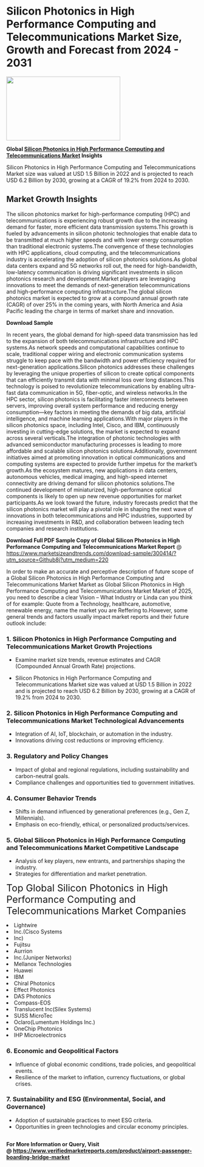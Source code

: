 <H1>Silicon Photonics in High Performance Computing and Telecommunications Market Size, Growth and Forecast from 2024 - 2031</H1><img class="aligncenter size-medium wp-image-584254" src="https://thirdeyenews.in/wp-content/uploads/2024/09/Global-Market-Research-300x168.jpeg" alt="" width="300" height="168" /><p><strong>Global&nbsp;<a href="https://www.marketsizeandtrends.com/download-sample/300414/?utm_source=Github8j?utm_medium=220">Silicon Photonics in High Performance Computing and Telecommunications Market</a> Insights</strong></p><p>Silicon Photonics in High Performance Computing and Telecommunications Market size was valued at USD 1.5 Billion in 2022 and is projected to reach USD 6.2 Billion by 2030, growing at a CAGR of 19.2% from 2024 to 2030.</p><p><h2>Market Growth Insights</h2> <p>The silicon photonics market for high-performance computing (HPC) and telecommunications is experiencing robust growth due to the increasing demand for faster, more efficient data transmission systems.This growth is fueled by advancements in silicon photonic technologies that enable data to be transmitted at much higher speeds and with lower energy consumption than traditional electronic systems.The convergence of these technologies with HPC applications, cloud computing, and the telecommunications industry is accelerating the adoption of silicon photonics solutions.As global data centers expand and 5G networks roll out, the need for high-bandwidth, low-latency communication is driving significant investments in silicon photonics research and development.Market players are leveraging innovations to meet the demands of next-generation telecommunications and high-performance computing infrastructure.The global silicon photonics market is expected to grow at a compound annual growth rate (CAGR) of over 25% in the coming years, with North America and Asia Pacific leading the charge in terms of market share and innovation.</p> <p><strong>Download Sample</strong></p> <p>In recent years, the global demand for high-speed data transmission has led to the expansion of both telecommunications infrastructure and HPC systems.As network speeds and computational capabilities continue to scale, traditional copper wiring and electronic communication systems struggle to keep pace with the bandwidth and power efficiency required for next-generation applications.Silicon photonics addresses these challenges by leveraging the unique properties of silicon to create optical components that can efficiently transmit data with minimal loss over long distances.This technology is poised to revolutionize telecommunications by enabling ultra-fast data communication in 5G, fiber-optic, and wireless networks.In the HPC sector, silicon photonics is facilitating faster interconnects between servers, improving overall system performance and reducing energy consumption—key factors in meeting the demands of big data, artificial intelligence, and machine learning applications.With major players in the silicon photonics space, including Intel, Cisco, and IBM, continuously investing in cutting-edge solutions, the market is expected to expand across several verticals.The integration of photonic technologies with advanced semiconductor manufacturing processes is leading to more affordable and scalable silicon photonics solutions.Additionally, government initiatives aimed at promoting innovation in optical communications and computing systems are expected to provide further impetus for the market’s growth.As the ecosystem matures, new applications in data centers, autonomous vehicles, medical imaging, and high-speed internet connectivity are driving demand for silicon photonics solutions.The continued development of miniaturized, high-performance optical components is likely to open up new revenue opportunities for market participants.As we look toward the future, industry forecasts predict that the silicon photonics market will play a pivotal role in shaping the next wave of innovations in both telecommunications and HPC industries, supported by increasing investments in R&D, and collaboration between leading tech companies and research institutions.<p><span class=""><strong>Download Full PDF Sample Copy of Global Silicon Photonics in High Performance Computing and Telecommunications Market Report</strong> @ <a href="https://www.marketsizeandtrends.com/download-sample/300414/?utm_source=Github8j?utm_medium=220" target="_blank">https://www.marketsizeandtrends.com/download-sample/300414/?utm_source=Github8j?utm_medium=220</a></span></p><p>In order to make an accurate and perceptive description of future scope of a Global&nbsp;Silicon Photonics in High Performance Computing and Telecommunications Market Market as Global&nbsp;Silicon Photonics in High Performance Computing and Telecommunications Market Market of 2025, you need to describe a clear Vision &ndash; What Industry or Linda can you think of for example: Quote from a Technology, healthcare, automotive, renewable energy, name the market you are Reffering to.However, some general trends and factors usually impact market reports and their future outlook include:</p><h3>1.&nbsp;<strong>Silicon Photonics in High Performance Computing and Telecommunications Market Growth Projections</strong></h3><ul><li>Examine market size trends, revenue estimates and CAGR (Compounded Annual Growth Rate) projections.</li><li><p>Silicon Photonics in High Performance Computing and Telecommunications Market size was valued at USD 1.5 Billion in 2022 and is projected to reach USD 6.2 Billion by 2030, growing at a CAGR of 19.2% from 2024 to 2030.</p></li></ul><h3>2.&nbsp;<strong>Silicon Photonics in High Performance Computing and Telecommunications Market Technological Advancements</strong></h3><ul><li>Integration of AI, IoT, blockchain, or automation in the industry.</li><li>Innovations driving cost reductions or improving efficiency.</li></ul><h3>3.&nbsp;<strong>Regulatory and Policy Changes</strong></h3><ul><li>Impact of global and regional regulations, including sustainability and carbon-neutral goals.</li><li>Compliance challenges and opportunities tied to government initiatives.</li></ul><h3>4.&nbsp;<strong>Consumer Behavior Trends</strong></h3><ul><li>Shifts in demand influenced by generational preferences (e.g., Gen Z, Millennials).</li><li>Emphasis on eco-friendly, ethical, or personalized products/services.</li></ul><h3>5.&nbsp;<strong>Global Silicon Photonics in High Performance Computing and Telecommunications Market Competitive Landscape</strong></h3><ul><li>Analysis of key players, new entrants, and partnerships shaping the industry.</li><li>Strategies for differentiation and market penetration.</li></ul><p data-pm-slice="1 1 []"><span style="color: inherit; font-family: inherit; font-size: 25px;">Top Global Silicon Photonics in High Performance Computing and Telecommunications Market Companies</span></p><div class="" data-test-id=""><p><li>Lightwire</li><li> Inc.(Cisco Systems</li><li> Inc)</li><li> Fujitsu</li><li> Aurrion</li><li> Inc.(Juniper Networks)</li><li> Mellanox Technologies</li><li> Huawei</li><li> IBM</li><li> Chiral Photonics</li><li> Effect Photonics</li><li> DAS Photonics</li><li> Compass-EOS</li><li> Translucent Inc(Silex Systems)</li><li> SUSS MicroTec</li><li> Oclaro(Lumentum Holdings Inc.)</li><li> OneChip Photonics</li><li> IHP Microelectronics</li></p></div><h3>6.&nbsp;<strong>Economic and Geopolitical Factors</strong></h3><ul><li>Influence of global economic conditions, trade policies, and geopolitical events.</li><li>Resilience of the market to inflation, currency fluctuations, or global crises.</li></ul><h3>7.&nbsp;<strong>Sustainability and ESG (Environmental, Social, and Governance)</strong></h3><ul><li>Adoption of sustainable practices to meet ESG criteria.</li><li>Opportunities in green technologies and circular economy principles.</li></ul><h2><strong style="font-size: 14px;">For More Information or Query, Visit @&nbsp;</strong><a style="background-color: #ffffff; font-size: 14px;" href="https://www.marketsizeandtrends.com/report/silicon-photonics-in-high-performance-computing-and-telecommunications-market/" target="_blank">https://www.verifiedmarketreports.com/product/airport-passenger-boarding-bridge-market</a></h2>